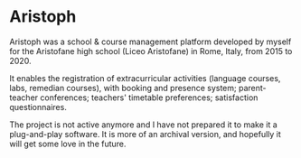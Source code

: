 # Aristoph
Aristoph was a school & course management platform developed by myself for the Aristofane high school (Liceo Aristofane) in Rome, Italy, from 2015 to 2020.

It enables the registration of extracurricular activities (language courses, labs, remedian courses), with booking and presence system; parent-teacher conferences; teachers' timetable preferences; satisfaction questionnaires.

The project is not active anymore and I have not prepared it to make it a plug-and-play software. It is more of an archival version, and hopefully it will get some love in the future.
